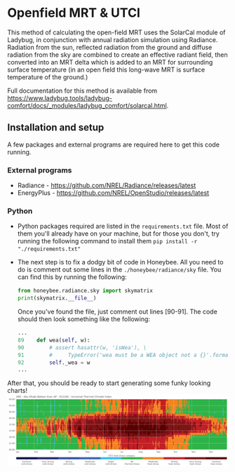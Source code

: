 # Openfield MRT & UTCI

This method of calculating the open-field MRT uses the SolarCal module of Ladybug, in conjunction with annual radiation simulation using Radiance. Radiation from the sun, reflected radiation from the ground and diffuse radiation from the sky are combined to create an effective radiant field, then converted into an MRT delta which is added to an MRT for surrounding surface temperature (in an open field this long-wave MRT is surface temperature of the ground.) 

Full documentation for this method is available from https://www.ladybug.tools/ladybug-comfort/docs/_modules/ladybug_comfort/solarcal.html.

## Installation and setup
A few packages and external programs are required here to get this code running. 

### External programs
- Radiance - https://github.com/NREL/Radiance/releases/latest
- EnergyPlus - https://github.com/NREL/OpenStudio/releases/latest

### Python
- Python packages required are listed in the `requirements.txt` file. Most of them you'll already have on your machine, but for those you don't, try running the following command to install them `pip install -r "./requirements.txt"`

- The next step is to fix a dodgy bit of code in Honeybee. All you need to do is comment out some lines in the `./honeybee/radiance/sky` file. You can find this by running the following:
    ```python
    from honeybee.radiance.sky import skymatrix
    print(skymatrix.__file__)
    ```

    Once you've found the file, just comment out lines [90-91]. The code should then look something like the following:

    ```python
    ...
    89    def wea(self, w):
    90        # assert hasattr(w, 'isWea'), \
    91        #     TypeError('wea must be a WEA object not a {}'.format(type(w)))
    92        self._wea = w
    ...
    ```

After that, you should be ready to start generating some funky looking charts!
![UTCI plot](./samples/utci_comfort_example.png)